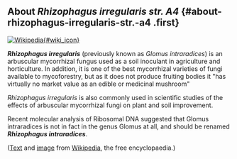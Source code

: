 About *Rhizophagus irregularis str. A4* {#about-rhizophagus-irregularis-str.-a4 .first}
---------------------------------------

[![Wikipedia](/img/wikipedia_logo_v2_en.png){#wiki_icon}](http://en.wikipedia.org/wiki/Rhizophagus_irregularis)

***Rhizophagus irregularis*** (previously known as *Glomus
intraradices*) is an arbuscular mycorrhizal fungus used as a soil
inoculant in agriculture and horticulture. In addition, it is one of the
best mycorrhizal varieties of fungi available to mycoforestry, but as it
does not produce fruiting bodies it \"has virtually no market value as
an edible or medicinal mushroom\"

*Rhizophagus irregularis* is also commonly used in scientific studies of
the effects of arbuscular mycorrhizal fungi on plant and soil
improvement.

Recent molecular analysis of Ribosomal DNA suggested that Glomus
intraradices is not in fact in the genus Glomus at all, and should be
renamed ***Rhizophagus intraradices***.

([Text](http://en.wikipedia.org/wiki/Rhizophagus_irregularis) and
[image](https://commons.wikimedia.org/wiki/File:Mycorhize_dans_racine.jpg)
from [Wikipedia](http://en.wikipedia.org/), the free encyclopaedia.)
